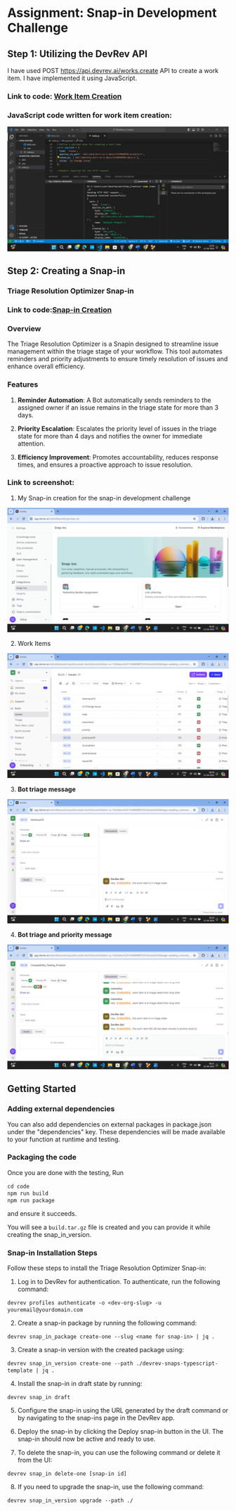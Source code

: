 # Assignment: Snap-in Development Challenge 

## Step 1: Utilizing the DevRev API
I have used POST https://api.devrev.ai/works.create API to create a work item. I have implemented it using JavaScript.

### Link to code: [Work Item Creation](https://github.com/Nishmithabhandary/DevRev__Assignment/blob/master/step1-workitem.js)


### JavaScript code written for work item creation:
![Alt text](/screenshots/WorkItem_Creation.jpeg/?raw=true "Optional Title")


## Step 2: Creating a Snap-in
### Triage Resolution Optimizer Snap-in

### Link to code:[Snap-in Creation](https://github.com/Nishmithabhandary/DevRev__Assignment/tree/master/code)

### Overview
The Triage Resolution Optimizer is a Snapin designed to streamline issue management within the triage stage of your workflow. This tool automates reminders and priority adjustments to ensure timely resolution of issues and enhance overall efficiency.

### Features
1. **Reminder Automation**: A Bot automatically sends reminders to the assigned owner if an issue remains in the triage state for more than 3 days.

2. **Priority Escalation**: Escalates the priority level of issues in the triage state for more than 4 days and notifies the owner for immediate attention.

3. **Efficiency Improvement**: Promotes accountability, reduces response times, and ensures a proactive approach to issue resolution.

### Link to screenshot:

1. My Snap-in creation for the snap-in development challenge

![Alt text](/screenshots/My_snap-in.jpeg?raw=true "Optional Title")


2. Work Items

![Alt text](/screenshots/WorkItems_Issues.jpeg?raw=true "Optional Title")


3. **Bot triage message**

![Alt text](/screenshots/Bot_triage_message.jpeg?raw=true "Optional Title")


4. **Bot triage and priority message**

![Alt text](/screenshots/Bot_triage_and_priority_message.jpeg?raw=true "Optional Title")


## Getting Started 

### Adding external dependencies
You can also add dependencies on external packages in package.json under the "dependencies" key. These dependencies will be made available to your function at runtime and testing.

### Packaging the code
Once you are done with the testing,
Run
```
cd code
npm run build
npm run package
```
and ensure it succeeds.

You will see a `build.tar.gz` file is created and you can provide it while creating the snap_in_version.

### Snap-in Installation Steps
Follow these steps to install the Triage Resolution Optimizer Snap-in:

1. Log in to DevRev for authentication. To authenticate, run the following command:

```
devrev profiles authenticate -o <dev-org-slug> -u youremail@yourdomain.com
```

2. Create a snap-in package by running the following command:

```
devrev snap_in_package create-one --slug <name for snap-in> | jq .
```

3. Create a snap-in version with the created package using:

```
devrev snap_in_version create-one --path ./devrev-snaps-typescript-template | jq .
```

4. Install the snap-in in draft state by running:

```
devrev snap_in draft
```
5. Configure the snap-in using the URL generated by the draft command or by navigating to the snap-ins page in the DevRev app.

6. Deploy the snap-in by clicking the Deploy snap-in button in the UI. The snap-in should now be active and ready to use.

7. To delete the snap-in, you can use the following command or delete it from the UI:

```
devrev snap_in delete-one [snap-in id]
```

8. If you need to upgrade the snap-in, use the following command:

```
devrev snap_in_version upgrade --path ./
```



